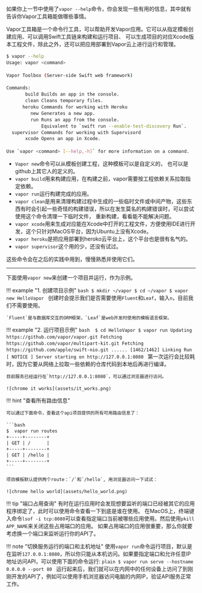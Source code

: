 如果你上一节中使用了`vapor --help`命令，你会发现一些有用的信息，其中就有告诉你Vapor工具箱能做哪些事情。

Vapor工具箱是一个命令行工具，可以帮助开发Vapor应用。它可以从指定模板创建应用、可以调用Swift工具链来构建和运行项目、
可以生成项目的对应Xcode版本工程文件，除此之外，还可以把应用部署到Vapor云上进行运行和管理。


```bash
$ vapor --help
Usage: vapor <command>

Vapor Toolbox (Server-side Swift web framework)

Commands:
       build Builds an app in the console.
       clean Cleans temporary files.
      heroku Commands for working with Heroku
         new Generates a new app.
         run Runs an app from the console.
             Equivalent to `swift run --enable-test-discovery Run`.
  supervisor Commands for working with Supervisord
       xcode Opens an app in Xcode.

Use `vapor <command> [--help,-h]` for more information on a command.
```

- `Vapor new`命令可以从模板创建工程，这种模板可以是自定义的，
也可以是github上其它人的定义的。
- `vapor build`用来构建应用，在构建之前，vapor需要按工程依赖关系拉取指定依赖。
- `vapor run`运行构建完成的应用。
- `vapor clean`是用来清理构建过程中生成的一些临时文件或中间产物，这些东西有时会引起一些奇怪的构建错误，所以在发生莫名的构建错误时，可以尝试使用这个命令清理一下临时文件，
重新构建，看看能不能解决问题。
- `vapor xcode`用来生成对应能在Xcode中打开的工程文件，方便使用IDE进行开发，这个只针对MacOS平台，因为Ubuntu上没有Xcode。
- `vapor heroku`是把应用部署到heroko云平台上，这个平台也是很有名气的。
- `vapor supervisor`这个用的少，还没有试过。

这些命令会在之后的实践中用到，慢慢熟悉并使用它们。

---

下面使用`vapor new`来创建一个项目并运行，作为示例。

!!! example "1. 创建项目示例"
    ```bash
    $ mkdir ~/vapor
    $ cd ~/vapor
    $ vapor new HelloVapor
    ```
    创建时会提示我们是否需要使用`Fluent`和`Leaf`，输入`n`，目前我们不需要使用。

    `Fluent`是与数据库交互的ORM框架，`Leaf`是web开发时使用的模板语言框架。

!!! example "2. 运行项目示例"
    ```bash 
    $ cd HelloVapor
    $ vapor run
    Updating https://github.com/vapor/vapor.git
    Fetching https://github.com/vapor/multipart-kit.git
    Fetching https://github.com/apple/swift-nio.git
    ......
    [1462/1462] Linking Run
    [ NOTICE ] Server starting on http://127.0.0.1:8080
    ```
    第一次运行会比较耗时，因为它要从网络上拉取一些依赖的仓库代码到本地后再进行编译。
    
    目前服务已经运行在`http://127.0.0.1:8080`，可以通过浏览器进行访问。

    ![chrome it works](assets/it_works.png)

!!! hint "查看所有路由信息"
    
    可以通过下面命令，查看这个api项目提供的所有可用路由信息了： 

    ```bash
    $  vapor run routes
    +-----+--------+
    | GET | /      |
    +-----+--------+
    | GET | /hello |
    +-----+--------+
    ```

    项目模板默认提供两个route：`/`和`/hello`, 用浏览器访问一下试试：

    ![chrome hello world](assets/hello_world.png)

!!! tip "端口占用查询"
    有时在运行应用时会发现想要监听的端口已经被其它的应用程序绑定了，此时可以使用命令查看一下到底是谁在使用。
    在MacOS上，终端键入命令`lsof -i tcp:8080`可以查看指定端口当前被哪些应用使用。然后使用`pkill APP_NAME`来关闭这些占用端口的应用。
    如果占用端口的应用很重要，那么你就要考虑换一个端口来监听运行你的API了。


!!! note "切换服务运行的端口和主机地址"
    使用`vapor run`命令运行项目，默认是在监听`127.0.0.1:8080`，所以你只能从本机访问。如果要指定端口和允许任意IP地址访问API，可以使用下面的命令运行:
    ```plain
    $ vapor run serve --hostname 0.0.0.0 --port 80
    ```
    运行起来后，我们就可以在内网中的任何设备上访问了到刚刚开发的API了，例如可以使用手机浏览器访问电脑的内网IP，验证API服务正常工作。


